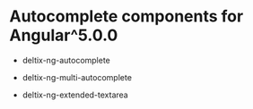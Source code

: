 # Autocomplete components for Angular^5.0.0

*  deltix-ng-autocomplete

*  deltix-ng-multi-autocomplete

*  deltix-ng-extended-textarea